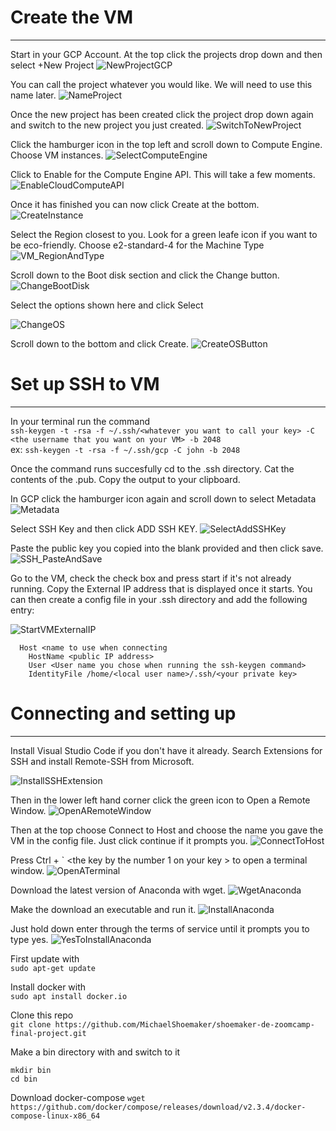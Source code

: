 # Create the VM
---
Start in your GCP Account. At the top click the projects drop down and then select +New Project
![NewProjectGCP](https://user-images.githubusercontent.com/7443591/160303897-0491326d-90c5-4be2-8189-1347c0d1955a.png)<br>

You can call the project whatever you would like. We will need to use this name later.
![NameProject](https://user-images.githubusercontent.com/7443591/160303944-c85df7fd-3d34-4e09-80fa-690cec7f274a.png)<br>

Once the new project has been created click the project drop down again and switch to the new project you just created.
![SwitchToNewProject](https://user-images.githubusercontent.com/7443591/160303955-10725499-016a-49a0-a75e-2d2a172af1c0.png)<br>

Click the hamburger icon in the top left and scroll down to Compute Engine. Choose VM instances.
![SelectComputeEngine](https://user-images.githubusercontent.com/7443591/160303984-5d5d2f1a-5375-446c-b3de-162c10f59b16.png)<br>

Click to Enable for the Compute Engine API. This will take a few moments.
![EnableCloudComputeAPI](https://user-images.githubusercontent.com/7443591/160304015-1359de1b-d1f5-45cf-b1af-29f50c365e44.png)<br>

Once it has finished you can now click Create at the bottom. 
![CreateInstance](https://user-images.githubusercontent.com/7443591/160304046-1b12ad3a-f0e4-4a81-ab03-2478ab03c3ec.png)<br>

Select the Region closest to you. Look for a green leafe icon if you want to be eco-friendly. Choose e2-standard-4 for the Machine Type
![VM_RegionAndType](https://user-images.githubusercontent.com/7443591/160304100-7b788c40-f5a9-401f-b341-96c95791a802.png)<br>

Scroll down to the Boot disk section and click the Change button. 
![ChangeBootDisk](https://user-images.githubusercontent.com/7443591/160304137-b76e369c-6718-4567-be4c-4f2f685adbd7.png)<br>

Select the options shown here and click Select

![ChangeOS](https://user-images.githubusercontent.com/7443591/160304150-d4e7ea43-8ab5-4a9f-ad5f-87bb2aa9f2c1.png)<br>

Scroll down to the bottom and click Create. 
![CreateOSButton](https://user-images.githubusercontent.com/7443591/160304196-94dc834c-0d76-493e-8011-b6d5c190c4d5.png)<br>


# Set up SSH to VM
---
In your terminal run the command<br>
```ssh-keygen -t -rsa -f ~/.ssh/<whatever you want to call your key> -C <the username that you want on your VM> -b 2048```
<br>
ex:
```ssh-keygen -t -rsa -f ~/.ssh/gcp -C john -b 2048```

Once the command runs succesfully cd to the .ssh directory. Cat the contents of the <whatever you called your key>.pub. Copy the output to your clipboard.

In GCP click the hamburger icon again and scroll down to select Metadata
![Metadata](https://user-images.githubusercontent.com/7443591/160304715-63365049-f62c-4ad0-beef-48571a2abfb5.png)<br>
  
Select SSH Key and then click ADD SSH KEY.
![SelectAddSSHKey](https://user-images.githubusercontent.com/7443591/160304738-c1859228-b734-49eb-a68c-a0c7b1fd21b5.png)<br>
  
Paste the public key you copied into the blank provided and then click save.
![SSH_PasteAndSave](https://user-images.githubusercontent.com/7443591/160304842-5f4a2d15-51fc-48e3-92dc-1ae49b8ec3c2.png)

Go to the VM, check the check box and press start if it's not already running. Copy the External IP address that is displayed once it starts. You can then create a config file in your .ssh directory and add the following entry:<br>


![StartVMExternalIP](https://user-images.githubusercontent.com/7443591/160305325-562a85f4-a079-424a-99d9-2f716cb7ca41.png)

  
```
  Host <name to use when connecting
    HostName <public IP address>
    User <User name you chose when running the ssh-keygen command>
    IdentityFile /home/<local user name>/.ssh/<your private key>
```

# Connecting and setting up
---
Install Visual Studio Code if you don't have it already. Search Extensions for SSH and install Remote-SSH from Microsoft.
  
![InstallSSHExtension](https://user-images.githubusercontent.com/7443591/160305404-99508aa5-82fd-46a1-9e09-c1061a5f378d.png)<br>
  
  
Then in the lower left hand corner click the green icon to Open a Remote Window.
![OpenARemoteWindow](https://user-images.githubusercontent.com/7443591/160305492-d771aee3-3c50-4790-b9e1-e9f0a89109ad.png)<br>
  

Then at the top choose Connect to Host and choose the name you gave the VM in the config file. Just click continue if it prompts you.
![ConnectToHost](https://user-images.githubusercontent.com/7443591/160305604-eeef8024-b846-46f9-8cd0-ee4eb394d9be.png)<br>
  
  
Press Ctrl + ` <the key by the number 1 on your key > to open a terminal window.
![OpenATerminal](https://user-images.githubusercontent.com/7443591/160305803-82c447a5-ec61-4525-8107-31a4560536cb.png)<br>
  
Download the latest version of Anaconda with wget.
![WgetAnaconda](https://user-images.githubusercontent.com/7443591/160305821-c3fd292d-8d90-40d6-b965-71f2a85134d5.png)<br>
  
Make the download an executable and run it.
![InstallAnaconda](https://user-images.githubusercontent.com/7443591/160305843-927d47d9-41b7-4e99-82fa-cb22022113cf.png)<br>
  
Just hold down enter through the terms of service until it prompts you to type yes.
![YesToInstallAnaconda](https://user-images.githubusercontent.com/7443591/160305850-f228525f-1558-427d-a197-755aef8a70c9.png)

First update with<br>
```sudo apt-get update```
  
Install docker with<br>
```sudo apt install docker.io```

Clone this repo<br>
```git clone https://github.com/MichaelShoemaker/shoemaker-de-zoomcamp-final-project.git```
  
Make a bin directory with and switch to it<br>
```
mkdir bin
cd bin
```
  
Download docker-compose
``` wget https://github.com/docker/compose/releases/download/v2.3.4/docker-compose-linux-x86_64 ```



